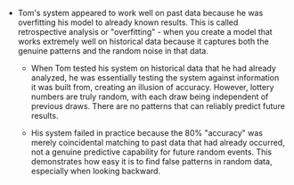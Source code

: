 - Tom's system appeared to work well on past data because he was overfitting his model to already known results. This is called retrospective analysis or "overfitting" - when you create a model that works extremely well on historical data because it captures both the genuine patterns and the random noise in that data.

  - When Tom tested his system on historical data that he had already analyzed, he was essentially testing the system against information it was built from, creating an illusion of accuracy. However, lottery numbers are truly random, with each draw being independent of previous draws. There are no patterns that can reliably predict future results.

  - His system failed in practice because the 80% "accuracy" was merely coincidental matching to past data that had already occurred, not a genuine predictive capability for future random events. This demonstrates how easy it is to find false patterns in random data, especially when looking backward.